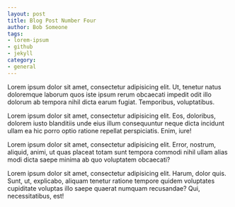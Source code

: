 ```yaml
---
layout: post
title: Blog Post Number Four
author: Bob Someone
tags: 
- lorem-ipsum
- github
- jekyll
category: 
- general 
---
```


Lorem ipsum dolor sit amet, consectetur adipisicing elit. Ut, tenetur natus doloremque laborum quos iste ipsum rerum obcaecati impedit odit illo dolorum ab tempora nihil dicta earum fugiat. Temporibus, voluptatibus.
<!--more-->
Lorem ipsum dolor sit amet, consectetur adipisicing elit. Eos, doloribus, dolorem iusto blanditiis unde eius illum consequuntur neque dicta incidunt ullam ea hic porro optio ratione repellat perspiciatis. Enim, iure!

Lorem ipsum dolor sit amet, consectetur adipisicing elit. Error, nostrum, aliquid, animi, ut quas placeat totam sunt tempora commodi nihil ullam alias modi dicta saepe minima ab quo voluptatem obcaecati?

Lorem ipsum dolor sit amet, consectetur adipisicing elit. Harum, dolor quis. Sunt, ut, explicabo, aliquam tenetur ratione tempore quidem voluptates cupiditate voluptas illo saepe quaerat numquam recusandae? Qui, necessitatibus, est!